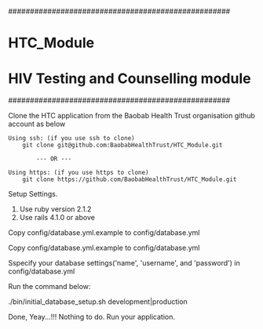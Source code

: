 ###################################################
# HTC_Module
# HIV Testing and Counselling module
###################################################

Clone the HTC application from the Baobab Health Trust organisation github account as below

    Using ssh: (if you use ssh to clone)
        git clone git@github.com:BaobabHealthTrust/HTC_Module.git

            --- OR ---

    Using https: (if you use https to clone)
        git clone https://github.com/BaobabHealthTrust/HTC_Module.git

Setup Settings.

1. Use ruby version 2.1.2 
2. Use rails 4.1.0 or above

Copy config/database.yml.example to config/database.yml

Copy config/database.yml.example to config/database.yml

Sspecify your database settings('name', 'username', and 'password') in config/database.yml

Run the command below:

  ./bin/initial_database_setup.sh development|production

Done, Yeay...!!!
Nothing to do.
Run your application.

